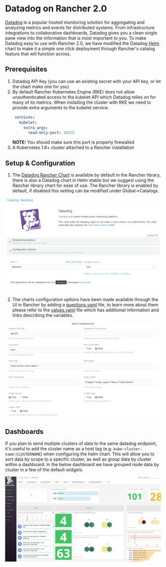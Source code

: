 # Datadog on Rancher 2.0

[Datadog](https://www.datadoghq.com/) is a popular hosted monitoring solution for aggregating and analyzing metrics and events for distributed systems.  From infrastructure integrations to collaborative dashboards, Datadog gives you a clean single pane view into the information that is most important to you.  To make Datadog easy to use with Rancher 2.0, we have modified the Datadog [Helm](https://helm.sh/) chart to make it a simple one click deployment through Rancher's catalog feature that will function across.

## Prerequisites
1. Datadog API Key (you can use an existing secret with your API key, or let the chart make one for you)
1. By default Rancher Kubernetes Engine (RKE) does not allow unauthenticated access to the kubelet API which Datadog relies on for many of its metrics.  When installing the cluster with RKE we need to provide extra arguments to the kubelet service.
   ```yaml
    services:
      kubelet:
        extra_args:
          read-only-port: 10255
   ```
   __NOTE:__ You should make sure this port is properly firewalled
1. A Kubernetes 1.8+ cluster attached to a Rancher installation
## Setup & Configuration
1. The [Datadog Rancher Chart](https://github.com/rancher/charts/tree/master/charts/datadog/v1.0.0) is available by default in the Rancher library, there is also a Datadog chart in Helm stable but we suggest using the Rancher library chart for ease of use.  The Rancher library is enabled by default, if disabled this setting can be modified under Global->Catalogs.

![Catalog](https://github.com/kylerome/datadog-rancher-integration/blob/master/docs/images/Chart.png)

2. The charts configuration options have been made available through the UI in Rancher by adding a [questions.yaml](https://github.com/rancher/charts/blob/master/charts/datadog/v1.0.0/questions.yml) file, to learn more about them please refer to the [values.yaml](https://github.com/rancher/charts/blob/master/charts/datadog/v1.0.0/values.yaml) file which has additional information and links describing the variables.

![Catalog](https://github.com/kylerome/datadog-rancher-integration/blob/master/docs/images/AgentConfiguration.png)

## Dashboards

If you plan to send mutliple clusters of data to the same datadog endpoint, it's useful to add the cluster name as a host tag (e.g. `kube-cluster-name:CLUSTERNAME`) when configuring the helm chart.  This will allow you to sort data by scope to a specific cluster, as well as group data by cluster within a dashboard.  In the below dashboard we have grouped node data by cluster in a few of the default widgets.

![Dashboard](https://github.com/kylerome/datadog-rancher-integration/blob/master/docs/images/datadogDashboard.PNG)
